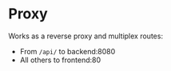 # Proxy

Works as a reverse proxy and multiplex routes:

- From `/api/` to backend:8080
- All others to frontend:80

